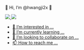 👋 Hi, I’m @hwangji2x 👋

<a href="https://velog.io/@hwangji2x" target="_blank"><img src="https://img.shields.io/badge/Velog-20C997?style=flat-square&logo=Velog&logoColor=white"/>
<a href="mailto:hey.hwangji2x@gmail.com" target="_blank"><img src="https://img.shields.io/badge/Gmail-EA4335?style=flat-square&logo=Gmail&logoColor=white"/>
  
- 👀 I’m interested in ...
- 🌱 I’m currently learning ...
- 💞️ I’m looking to collaborate on ...
- 📫 How to reach me ...

<!---
hwangji2x/hwangji2x is a ✨ special ✨ repository because its `README.md` (this file) appears on your GitHub profile.
You can click the Preview link to take a look at your changes.
--->



